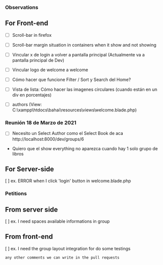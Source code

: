 ### Observations

## For Front-end

- [ ] Scroll-bar in firefox
- [ ] Scroll-bar margin situation in containers when it show and not showing
- [ ] Vincular x de login a volver a pantalla principal (Actualmente va a pantalla principal de Dev)
- [ ] Vincular logo de welcome a welcome
- [ ] Cómo hacer que funcione Filter / Sort y Search del Home?
- [ ] Vista de lista: Cómo hacer las imagenes circulares (cuando están en un div en porcentajes)
- [ ] authors (View: C:\xampp\htdocs\bahai\resources\views\welcome.blade.php)


### Reunión 18 de Marzo de 2021
- [ ] Necesito un Select Author como el Select Book de aca http://localhost:8000/dev/groups/6
- Quiero que el show everything no aparezca cuando hay 1 solo grupo de libros


## For Server-side

[ ] ex. ERROR when I click 'login' button in welcome.blade.php

### Petitions

## From server side

[ ] ex. I need spaces available informations in group 

## From front-end

[ ] ex. I need the group layout integration for do some testings

```
any other comments we can write in the pull requests
```